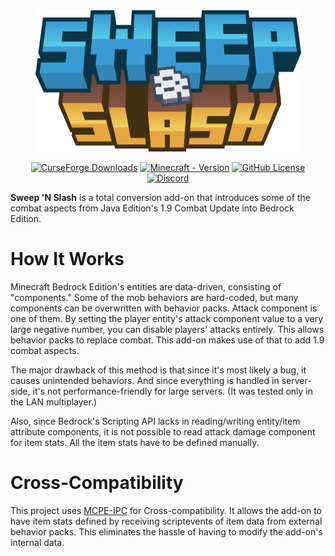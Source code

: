 <div align="center">
  <img src="https://raw.githubusercontent.com/AnotherSeawhite/sweepnslash/master/sweepnslash_logo.png" alt="Image" width="425" height="226" />

  [![CurseForge Downloads](https://cf.way2muchnoise.eu/full_1104407_downloads.svg)](https://www.curseforge.com/minecraft-bedrock/addons/sweep-n-slash)
  [![Minecraft - Version](https://img.shields.io/badge/Minecraft-v1.21.90_(Bedrock)-e04e14?label=Available%20For&labelColor=2d2d2d&color=e04e14)](https://www.curseforge.com/minecraft-bedrock/addons/sweep-n-slash/files/all)
  [![GitHub License](https://img.shields.io/github/license/AnotherSeawhite/sweepnslash)](https://github.com/AnotherSeawhite/sweepnslash/blob/main/LICENSE)
  [![Discord](https://badgen.net/discord/members/dAcghG992N?icon=discord)](https://discord.gg/dAcghG992N)
</div>

**Sweep 'N Slash** is a total conversion add-on that introduces some of the combat aspects from Java Edition's 1.9 Combat Update into Bedrock Edition.

# How It Works

Minecraft Bedrock Edition's entities are data-driven, consisting of "components." Some of the mob behaviors are hard-coded, but many components can be overwritten with behavior packs. Attack component is one of them.
By setting the player entity's attack component value to a very large negative number, you can disable players' attacks entirely. This allows behavior packs to replace combat. This add-on makes use of that to add 1.9 combat aspects.

The major drawback of this method is that since it's most likely a bug, it causes unintended behaviors. And since everything is handled in server-side, it's not performance-friendly for large servers. (It was tested only in the LAN multiplayer.)

Also, since Bedrock's Scripting API lacks in reading/writing entity/item attribute components, it is not possible to read attack damage component for item stats. All the item stats have to be defined manually.

# Cross-Compatibility

This project uses [MCPE-IPC](https://github.com/OmniacDev/MCBE-IPC) for Cross-compatibility. It allows the add-on to have item stats defined by receiving scriptevents of item data from external behavior packs. This eliminates the hassle of having to modify the add-on's internal data.
